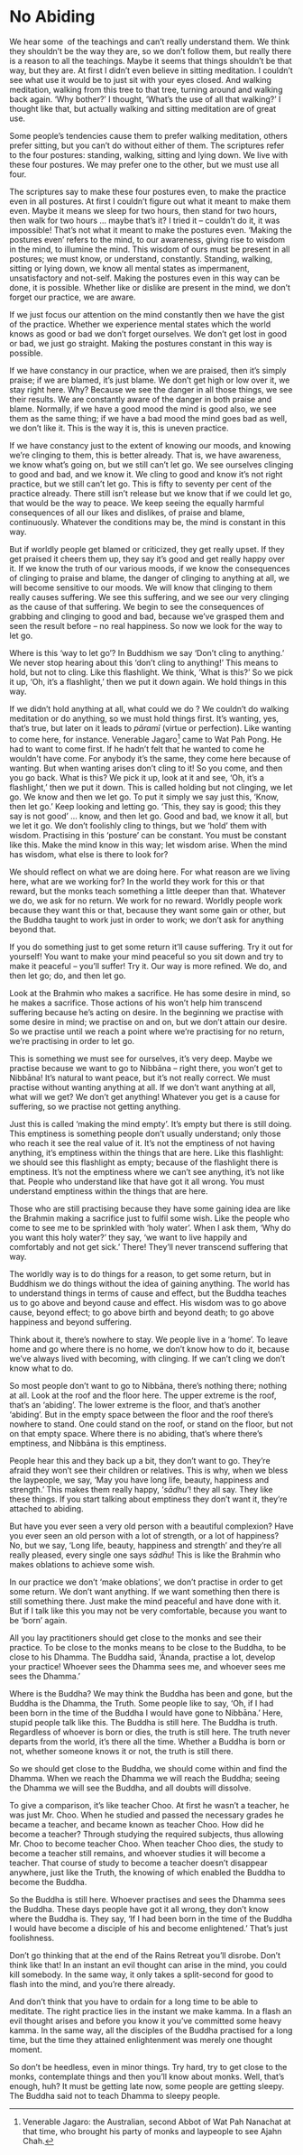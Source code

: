 No Abiding
==========

<span class="dropcaps-first" markdown="1">W</span><span
class="dropcaps-words" markdown="1">e hear some</span>&nbsp; of the
teachings and can’t really understand them. We think they shouldn’t be
the way they are, so we don’t follow them, but really there is a reason
to all the teachings. Maybe it seems that things shouldn’t be that way,
but they are. At first I didn’t even believe in sitting meditation. I
couldn’t see what use it would be to just sit with your eyes closed. And
walking meditation, walking from this tree to that tree, turning around
and walking back again. ‘Why bother?’ I thought, ‘What’s the use of all
that walking?’ I thought like that, but actually walking and sitting
meditation are of great use.

Some people’s tendencies cause them to prefer walking meditation, others
prefer sitting, but you can’t do without either of them. The scriptures
refer to the four postures: standing, walking, sitting and lying down.
We live with these four postures. We may prefer one to the other, but we
must use all four.

The scriptures say to make these four postures even, to make the
practice even in all postures. At first I couldn’t figure out what it
meant to make them even. Maybe it means we sleep for two hours, then
stand for two hours, then walk for two hours … maybe that’s it? I tried
it – couldn’t do it, it was impossible! That’s not what it meant to make
the postures even. ‘Making the postures even’ refers to the mind, to our
awareness, giving rise to wisdom in the mind, to illumine the mind. This
wisdom of ours must be present in all postures; we must know, or
understand, constantly. Standing, walking, sitting or lying down, we
know all mental states as impermanent, unsatisfactory and not-self.
Making the postures even in this way can be done, it is possible.
Whether like or dislike are present in the mind, we don’t forget our
practice, we are aware.

If we just focus our attention on the mind constantly then we have the
gist of the practice. Whether we experience mental states which the
world knows as good or bad we don’t forget ourselves. We don’t get lost
in good or bad, we just go straight. Making the postures constant in
this way is possible.

If we have constancy in our practice, when we are praised, then it’s
simply praise; if we are blamed, it’s just blame. We don’t get high or
low over it, we stay right here. Why? Because we see the danger in all
those things, we see their results. We are constantly aware of the
danger in both praise and blame. Normally, if we have a good mood the
mind is good also, we see them as the same thing; if we have a bad mood
the mind goes bad as well, we don’t like it. This is the way it is, this
is uneven practice.

If we have constancy just to the extent of knowing our moods, and
knowing we’re clinging to them, this is better already. That is, we have
awareness, we know what’s going on, but we still can’t let go. We see
ourselves clinging to good and bad, and we know it. We cling to good and
know it’s not right practice, but we still can’t let go. This is fifty
to seventy per cent of the practice already. There still isn’t release
but we know that if we could let go, that would be the way to peace. We
keep seeing the equally harmful consequences of all our likes and
dislikes, of praise and blame, continuously. Whatever the conditions may
be, the mind is constant in this way.

But if worldly people get blamed or criticized, they get really upset.
If they get praised it cheers them up, they say it’s good and get really
happy over it. If we know the truth of our various moods, if we know the
consequences of clinging to praise and blame, the danger of clinging to
anything at all, we will become sensitive to our moods. We will know
that clinging to them really causes suffering. We see this suffering,
and we see our very clinging as the cause of that suffering. We begin to
see the consequences of grabbing and clinging to good and bad, because
we’ve grasped them and seen the result before – no real happiness. So
now we look for the way to let go.

Where is this ‘way to let go’? In Buddhism we say ‘Don’t cling to
anything.’ We never stop hearing about this ‘don’t cling to anything!’
This means to hold, but not to cling. Like this flashlight. We think,
‘What is this?’ So we pick it up, ‘Oh, it’s a flashlight,’ then we put
it down again. We hold things in this way.

If we didn’t hold anything at all, what could we do ? We couldn’t do
walking meditation or do anything, so we must hold things first. It’s
wanting, yes, that’s true, but later on it leads to *pāramī* (virtue or
perfection). Like wanting to come here, for instance. Venerable
Jagaro[^1] came to Wat Pah Pong. He had to want to come first. If he
hadn’t felt that he wanted to come he wouldn’t have come. For anybody
it’s the same, they come here because of wanting. But when wanting
arises don’t cling to it! So you come, and then you go back. What is
this? We pick it up, look at it and see, ‘Oh, it’s a flashlight,’ then
we put it down. This is called holding but not clinging, we let go. We
know and then we let go. To put it simply we say just this, ‘Know, then
let go.’ Keep looking and letting go. ‘This, they say is good; this they
say is not good’ … know, and then let go. Good and bad, we know it all,
but we let it go. We don’t foolishly cling to things, but we ‘hold’ them
with wisdom. Practising in this ‘posture’ can be constant. You must be
constant like this. Make the mind know in this way; let wisdom arise.
When the mind has wisdom, what else is there to look for?

We should reflect on what we are doing here. For what reason are we
living here, what are we working for? In the world they work for this or
that reward, but the monks teach something a little deeper than that.
Whatever we do, we ask for no return. We work for no reward. Worldly
people work because they want this or that, because they want some gain
or other, but the Buddha taught to work just in order to work; we don’t
ask for anything beyond that.

If you do something just to get some return it’ll cause suffering. Try
it out for yourself! You want to make your mind peaceful so you sit down
and try to make it peaceful – you’ll suffer! Try it. Our way is more
refined. We do, and then let go; do, and then let go.

Look at the Brahmin who makes a sacrifice. He has some desire in mind,
so he makes a sacrifice. Those actions of his won’t help him transcend
suffering because he’s acting on desire. In the beginning we practise
with some desire in mind; we practise on and on, but we don’t attain our
desire. So we practise until we reach a point where we’re practising for
no return, we’re practising in order to let go.

This is something we must see for ourselves, it’s very deep. Maybe we
practise because we want to go to Nibbāna – right there, you won’t get
to Nibbāna! It’s natural to want peace, but it’s not really correct. We
must practise without wanting anything at all. If we don’t want anything
at all, what will we get? We don’t get anything! Whatever you get is a
cause for suffering, so we practise not getting anything.

Just this is called ‘making the mind empty’. It’s empty but there is
still doing. This emptiness is something people don’t usually
understand; only those who reach it see the real value of it. It’s not
the emptiness of not having anything, it’s emptiness within the things
that are here. Like this flashlight: we should see this flashlight as
empty; because of the flashlight there is emptiness. It’s not the
emptiness where we can’t see anything, it’s not like that. People who
understand like that have got it all wrong. You must understand
emptiness within the things that are here.

Those who are still practising because they have some gaining idea are
like the Brahmin making a sacrifice just to fulfil some wish. Like the
people who come to see me to be sprinkled with ‘holy water’. When I ask
them, ‘Why do you want this holy water?’ they say, ‘we want to live
happily and comfortably and not get sick.’ There! They’ll never
transcend suffering that way.

The worldly way is to do things for a reason, to get some return, but in
Buddhism we do things without the idea of gaining anything. The world
has to understand things in terms of cause and effect, but the Buddha
teaches us to go above and beyond cause and effect. His wisdom was to go
above cause, beyond effect; to go above birth and beyond death; to go
above happiness and beyond suffering.

Think about it, there’s nowhere to stay. We people live in a ‘home’. To
leave home and go where there is no home, we don’t know how to do it,
because we’ve always lived with becoming, with clinging. If we can’t
cling we don’t know what to do.

So most people don’t want to go to Nibbāna, there’s nothing there;
nothing at all. Look at the roof and the floor here. The upper extreme
is the roof, that’s an ‘abiding’. The lower extreme is the floor, and
that’s another ‘abiding’. But in the empty space between the floor and
the roof there’s nowhere to stand. One could stand on the roof, or stand
on the floor, but not on that empty space. Where there is no abiding,
that’s where there’s emptiness, and Nibbāna is this emptiness.

People hear this and they back up a bit, they don’t want to go. They’re
afraid they won’t see their children or relatives. This is why, when we
bless the laypeople, we say, ‘May you have long life, beauty, happiness
and strength.’ This makes them really happy, ‘*sādhu*’! they all say.
They like these things. If you start talking about emptiness they don’t
want it, they’re attached to abiding.

But have you ever seen a very old person with a beautiful complexion?
Have you ever seen an old person with a lot of strength, or a lot of
happiness? No, but we say, ‘Long life, beauty, happiness and strength’
and they’re all really pleased, every single one says *sādhu*! This is
like the Brahmin who makes oblations to achieve some wish.

In our practice we don’t ‘make oblations’, we don’t practise in order to
get some return. We don’t want anything. If we want something then there
is still something there. Just make the mind peaceful and have done with
it. But if I talk like this you may not be very comfortable, because you
want to be ‘born’ again.

All you lay practitioners should get close to the monks and see their
practice. To be close to the monks means to be close to the Buddha, to
be close to his Dhamma. The Buddha said, ‘Ānanda, practise a lot,
develop your practice! Whoever sees the Dhamma sees me, and whoever sees
me sees the Dhamma.’

Where is the Buddha? We may think the Buddha has been and gone, but the
Buddha is the Dhamma, the Truth. Some people like to say, ‘Oh, if I had
been born in the time of the Buddha I would have gone to Nibbāna.’ Here,
stupid people talk like this. The Buddha is still here. The Buddha is
truth. Regardless of whoever is born or dies, the truth is still here.
The truth never departs from the world, it’s there all the time. Whether
a Buddha is born or not, whether someone knows it or not, the truth is
still there.

So we should get close to the Buddha, we should come within and find the
Dhamma. When we reach the Dhamma we will reach the Buddha; seeing the
Dhamma we will see the Buddha, and all doubts will dissolve.

To give a comparison, it’s like teacher Choo. At first he wasn’t a
teacher, he was just Mr. Choo. When he studied and passed the necessary
grades he became a teacher, and became known as teacher Choo. How did he
become a teacher? Through studying the required subjects, thus allowing
Mr. Choo to become teacher Choo. When teacher Choo dies, the study to
become a teacher still remains, and whoever studies it will become a
teacher. That course of study to become a teacher doesn’t disappear
anywhere, just like the Truth, the knowing of which enabled the Buddha
to become the Buddha.

So the Buddha is still here. Whoever practises and sees the Dhamma sees
the Buddha. These days people have got it all wrong, they don’t know
where the Buddha is. They say, ‘If I had been born in the time of the
Buddha I would have become a disciple of his and become enlightened.’
That’s just foolishness.

Don’t go thinking that at the end of the Rains Retreat you’ll disrobe.
Don’t think like that! In an instant an evil thought can arise in the
mind, you could kill somebody. In the same way, it only takes a
split-second for good to flash into the mind, and you’re there already.

And don’t think that you have to ordain for a long time to be able to
meditate. The right practice lies in the instant we make kamma. In a
flash an evil thought arises and before you know it you’ve committed
some heavy kamma. In the same way, all the disciples of the Buddha
practised for a long time, but the time they attained enlightenment was
merely one thought moment.

So don’t be heedless, even in minor things. Try hard, try to get close
to the monks, contemplate things and then you’ll know about monks. Well,
that’s enough, huh? It must be getting late now, some people are getting
sleepy. The Buddha said not to teach Dhamma to sleepy people.

[^1]: Venerable Jagaro: the Australian, second Abbot of Wat Pah Nanachat
    at that time, who brought his party of monks and laypeople to see
    Ajahn Chah.

